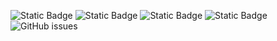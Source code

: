 ![Static Badge](https://img.shields.io/badge/blacklists-60-000000) ![Static Badge](https://img.shields.io/badge/blacklisted-2859045-cc0000) ![Static Badge](https://img.shields.io/badge/whitelisted-2243-00CC00) ![Static Badge](https://img.shields.io/badge/streaming_blacklist-28107-000000) ![GitHub issues](https://img.shields.io/github/issues/fabriziosalmi/blacklists)
